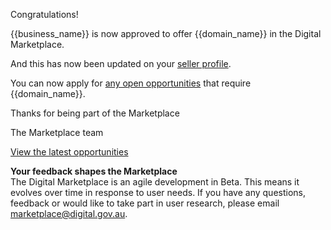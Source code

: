 Congratulations! 

{{business_name}} is now approved to offer {{domain_name}} in the Digital Marketplace. 

And this has now been updated on your [seller profile]({{url_seller_page}}).

You can now apply for [any open opportunities]({{url_latest_opportunities}}) that require {{domain_name}}. 

Thanks for being part of the Marketplace

The Marketplace team

[View the latest opportunities]({{url_latest_opportunities}})

<p><strong>Your feedback shapes the Marketplace</strong><br>
The Digital Marketplace is an agile development in Beta. This means it evolves over time in response to user needs. If you have any questions, feedback or would like to take part in user research, please email <a href="mailto:marketplace@digital.gov.au">marketplace@digital.gov.au</a>.</p>
